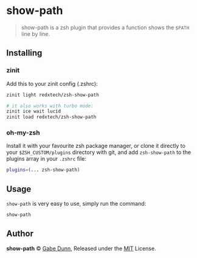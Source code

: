 # show-path
> show-path is a zsh plugin that provides a function shows the `$PATH` line by line.

## Installing

### zinit
Add this to your zinit config (.zshrc):
```zsh
zinit light redxtech/zsh-show-path

# it also works with turbo mode:
zinit ice wait lucid
zinit load redxtech/zsh-show-path
```

### oh-my-zsh
Install it with your favourite zsh package manager, or clone it directly to your
`$ZSH_CUSTOM/plugins` directory with git, and add `zsh-show-path` to the plugins
array in your `.zshrc` file:

```zsh
plugins=(... zsh-show-path)
```

## Usage
`show-path` is very easy to use, simply run the command:

```zsh
show-path
```

## Author
**show-path** © [Gabe Dunn](https://github.com/redxtech), Released under the [MIT](./license.md) License.

